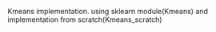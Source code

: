 Kmeans implementation. using sklearn module(Kmeans) and implementation from scratch(Kmeans_scratch)

